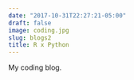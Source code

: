```yaml
---
date: "2017-10-31T22:27:21-05:00"
draft: false
image: coding.jpg
slug: blogs2
title: R x Python
---
```


My coding blog.